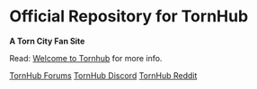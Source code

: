 # Official Repository for TornHub

**A Torn City Fan Site**

Read: [Welcome to Tornhub](https://torn.oran.pw/welcome-to-tornhub) for more info.


[TornHub Forums](https://torn.com/forums.php)
[TornHub Discord](https://discord.gg/yvNCTXB)
[TornHub Reddit](https://reddit.com/r/tornhub)
